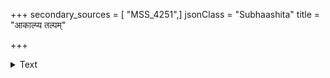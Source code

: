 +++
secondary_sources = [ "MSS_4251",]
jsonClass = "Subhaashita"
title = "आकाल्प्य तल्पम्"

+++

<details><summary>Text</summary>

आकाल्प्य तल्पं शशिकान्तिकल्पम् उद्ग्रथ्य वीटीः सुरपुष्पगर्भाः।  
द्वारे दृगन्तान् परिकल्पयन्ती मनो मनोजस्य चमच्चकार॥
</details>
